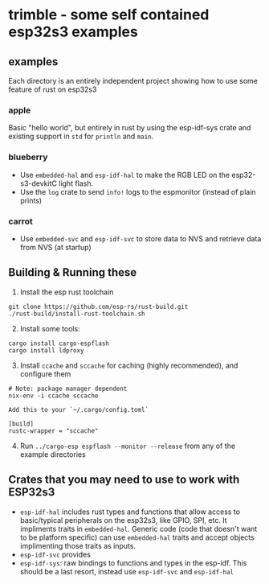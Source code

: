 # trimble - some self contained esp32s3 examples

## examples

Each directory is an entirely independent project showing how to use some feature of rust on esp32s3

### apple

Basic "hello world", but entirely in rust by using the esp-idf-sys crate and
existing support in `std` for `println` and `main`.

### blueberry

 - Use `embedded-hal` and `esp-idf-hal` to make the RGB LED on the esp32-s3-devkitC light flash.
 - Use the `log` crate to send `info!` logs to the espmonitor (instead of plain prints)

### carrot

 - Use `embedded-svc` and `esp-idf-svc` to store data to NVS and retrieve data
   from NVS (at startup)

## Building & Running these

1. Install the esp rust toolchain

```
git clone https://github.com/esp-rs/rust-build.git
./rust-build/install-rust-toolchain.sh
```

2. Install some tools:

```
cargo install cargo-espflash
cargo install ldproxy
```

3. Install `ccache` and `sccache` for caching (highly recommended), and configure them

```
# Note: package manager dependent
nix-env -i ccache sccache
```

	Add this to your `~/.cargo/config.toml`

```
[build]
rustc-wrapper = "sccache"
```

4. Run `../cargo-esp espflash --monitor --release` from any of the example directories

## Crates that you may need to use to work with ESP32s3

 - `esp-idf-hal` includes rust types and functions that allow access to
   basic/typical peripherals on the esp32s3, like GPIO, SPI, etc. It impliments
   traits in `embedded-hal`. Generic code (code that doesn't want to be
   platform specific) can use `embedded-hal` traits and accept objects
   implimenting those traits as inputs.
 - `esp-idf-svc` provides
 - `esp-idf-sys`: raw bindings to functions and types in the esp-idf. This
   should be a last resort, instead use `esp-idf-svc` and `esp-idf-hal`
